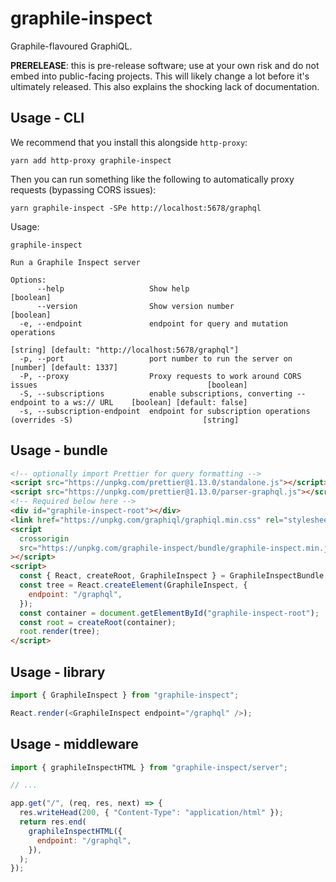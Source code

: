 # graphile-inspect

Graphile-flavoured GraphiQL.

**PRERELEASE**: this is pre-release software; use at your own risk and do not
embed into public-facing projects. This will likely change a lot before it's
ultimately released. This also explains the shocking lack of documentation.

## Usage - CLI

We recommend that you install this alongside `http-proxy`:

```
yarn add http-proxy graphile-inspect
```

Then you can run something like the following to automatically proxy requests
(bypassing CORS issues):

```
yarn graphile-inspect -SPe http://localhost:5678/graphql
```

Usage:

```
graphile-inspect

Run a Graphile Inspect server

Options:
      --help                   Show help                                                                      [boolean]
      --version                Show version number                                                            [boolean]
  -e, --endpoint               endpoint for query and mutation operations
                                                                    [string] [default: "http://localhost:5678/graphql"]
  -p, --port                   port number to run the server on                                [number] [default: 1337]
  -P, --proxy                  Proxy requests to work around CORS issues                                      [boolean]
  -S, --subscriptions          enable subscriptions, converting --endpoint to a ws:// URL    [boolean] [default: false]
  -s, --subscription-endpoint  endpoint for subscription operations (overrides -S)                             [string]
```

## Usage - bundle

```html
<!-- optionally import Prettier for query formatting -->
<script src="https://unpkg.com/prettier@1.13.0/standalone.js"></script>
<script src="https://unpkg.com/prettier@1.13.0/parser-graphql.js"></script>
<!-- Required below here -->
<div id="graphile-inspect-root"></div>
<link href="https://unpkg.com/graphiql/graphiql.min.css" rel="stylesheet" />
<script
  crossorigin
  src="https://unpkg.com/graphile-inspect/bundle/graphile-inspect.min.js"
></script>
<script>
  const { React, createRoot, GraphileInspect } = GraphileInspectBundle;
  const tree = React.createElement(GraphileInspect, {
    endpoint: "/graphql",
  });
  const container = document.getElementById("graphile-inspect-root");
  const root = createRoot(container);
  root.render(tree);
</script>
```

## Usage - library

```js
import { GraphileInspect } from "graphile-inspect";

React.render(<GraphileInspect endpoint="/graphql" />);
```

## Usage - middleware

```js
import { graphileInspectHTML } from "graphile-inspect/server";

// ...

app.get("/", (req, res, next) => {
  res.writeHead(200, { "Content-Type": "application/html" });
  return res.end(
    graphileInspectHTML({
      endpoint: "/graphql",
    }),
  );
});
```
